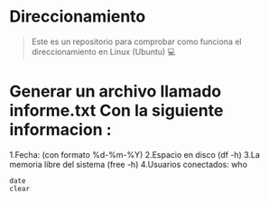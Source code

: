 # Direccionamiento
>Este es un repositorio para comprobar como funciona el direccionamiento en Linux (Ubuntu) :computer:
# Generar un archivo llamado informe.txt Con la siguiente informacion :
  
  1.Fecha: (con formato %d-%m-%Y)
  2.Espacio en disco (df -h)
  3.La memoria libre del sistema (free -h)
  4.Usuarios conectados: who


``` 
date
clear
```

